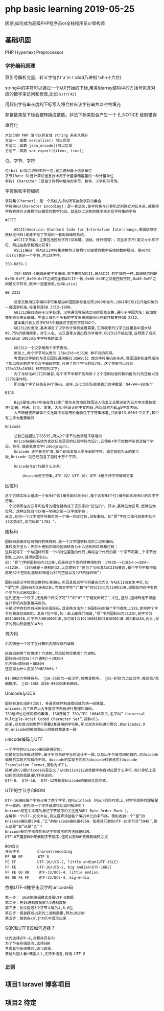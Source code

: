 # php basic learning 2019-05-25

困惑,如何成为高级PHP程序员or全栈程序员or架构师

## 基础巩固

PHP Hypertext Preprocessor

### 字符编码原理

双引号解析变量、转义字符(\t \r \n \\ \ddd八进制 \xhh十六位)

string中的字符可以通过一个从0开始的下标,用类似array结构中的方括号包含对应的数字来访问和修改,比如 `$str[42]`

用超出字符串长度的下标写入将会拉长该字符串并以空格填充

非整数类型下标会被转换成整数。非法下标类型会产生一个 E_NOTICE 级别错误

串行化

    大部分的 PHP 值可以转变成 string 来永久保存
    方法一：函数 serialize() 可以实现
    方法二：函数 json_encode()可以实现
    方法三：函数 var_export($items, true);

位、字节、字符

    位(bit b)指二进制中的一位,是二进制最小信息单位
    字节(Byte B)是计算机信息技术用于计量存储容量的一种计量单位
    字符( Character )是指计算机中使用的字母、数字、汗字和符号等。

字符集和字符编码

    字符集(Charset)：是一个系统支持的所有抽象字符的集合
    字符编码(Character Encoding)：是一套法则,使字符集与计算机之间建立对应关系,就是将字符转换为计算机可以接受的数字代码。就是以二进制的数字来对应字符集的字符

    ASCII

        ASCII(American Standard Code for Information Interchange,美国信息交换标准代码)是基于拉丁字母的一套电脑编码系统。
        ASCII字符集：主要包括控制字符(回车键、退格、换行键等)；可显示字符(英文大小写字符、阿拉伯数字和西文符号)
        ASCII编码：将ASCII字符集转换为计算机可以接受的数字系统的数的规则。使用7位(bits)表示一个字符,共128字符。

    ISO-8859-1

        ISO-8859-1编码是单字节编码,向下兼容ASCII,是ASCII 的扩展的一种,其编码范围是0x00-0xFF,0x00-0x7F之间完全和ASCII一致,0x80-0x9F之间是控制字符,0xA0-0xFF之间是文字符号,欧洲一些国家用,也叫Latin1

    GB 2312

        信息交换用汉字编码字符集是由中国国家标准总局1980年发布,1981年5月1日开始实施的一套国家标准,标准号是GB 2312—1980。
        GB2312编码适用于汉字处理、汉字通信等系统之间的信息交换,通行于中国大陆；新加坡等地也采用此编码。中国大陆几乎所有的中文系统和国际化的软件都支持GB 2312。
        基本集共收入汉字6763个和非汉字图形字符682个。
        GB2312的出现,基本满足了汉字的计算机处理需要,它所收录的汉字已经覆盖中国大陆99.75%的使用频率。对于人名、古汉语等方面出现的罕用字,GB2312不能处理,这导致了后来GBK及GB 18030汉字字符集的出现

        GB2312一个汉字用两个字节表示。
        原则上,两个字节可以表示 256×256＝65536 种不同的符号。
        考虑到汉字编码与其它国际通用编码,如ASCII 西文字符编码的关系,我国国家标准局采用了加以修正的两字节汉字编码方案,只用了两个字节的低7位。这个方案可以容纳 128×128=16384 种不同的汉字;
        为了与标准ASCII码兼容,每个字节中都不能再用３２个控制功能码和码值为32的空格以及127的操作码。
        所以每个字节只能有94个编码。这样,双七位实际能够表示的字数是：94×94＝8836个

    BIG5

        Big5是在1984年由台湾13家厂商与台湾地区财团法人信息工业策进会为五大中文套装软件(宏碁、神通、佳佳、零壹、大众)所设计的中文内码,所以就称为Big5中文内码。
        大五码是使用繁体中文社群中最常用的电脑汉字字符集标准,共收录13,060个中文字,其中有二字为重覆编码

    Unicode

        总数已经超过了65535,所以2个字节的数字是不够用的
        Unicode编码系统为表达任意语言的任意字符而设计,它使用4字节的数字来表达每个字母、符号,或者表意文字(ideograph)。
        Unicode 还不断在扩增,每个新版本插入更多新的字符。直至目前为止的第六版,Unicode 就已经包含了超过十万个字符。

        Unicode与utf8是什么关系:

            Unicode是字符集,UTF-32/ UTF-16/ UTF-8是三种字符编码方案

区位码

    这个方阵实际上组成一个有94个区(编号由01到94),每个区有94个位(编号由01到94)的汉字字符集。 
    一个汉字所在的区号和位号的组合就构成了该汉字的"区位码"。其中,高两位为区号,低两位为位号。这样区位码可以唯一地确定某一汉字或字符；
    反之,任何一个汉字或符号都对应一个唯一的区位码,没有重码。如“保”字在二维代码表中处于17区第3位,区位码即“1703 ”。

国标码

    国标码是由区位码稍作转换得到,是一个汉字国家标准的二进制编码。
    其转换方法为：先将十进制区码和位码转换为十六进制的区码和位码；
    这样就得了一个与国标码有一个相对位置差的代码,再将这个代码的第一个字节和第二个字节分别加上20H,就得到国标码。
    如：“保”字的国标码为3123H,它是经过下面的转换得到的：1703D－>1103H->+20H－>3123H。 (20h就是十进制的32,上文提到了“但为了与标准ASCII码兼容,每个字节中都不能再用32个控制功能码和码值为32的空格以及127的操作码”)

    国标码是汉字信息交换的标准编码,但因其前后字节的最高位为0,与ASCII码发生冲突,如 “保”字,国标码为31H和23H,而西文字符“1”和“#”的SCII也为31H和23H,现假如内存中有两个字节为31H和23H；
    这到底是一个汉字,还是两个西文字符“1”和“#”？于是就出现了二义性,显然,国标码是不可能在计算机内部直接采用的。
    于是汉字的机内码采用变形国标码,其变换方法为：将国标码的每个字节都加上128,即将两个字节的最高位由0改1,其余7位不变,如：由上面我们知道,“保”字的国标码为3123H,前字节为00110001B,后字节为00100011B,高位改1为10110001B和10100011B 即为B1A3H,因此,保字的机内码就是B1A3H;

机内码

    机内码是一个汉字在计算机内部保存的编码

    区位码前两个位换成十六进制,然后后两位换成十六进制。
    国际码=区位码(十六进制)＋2020H
    机内码=国际码＋8080H
    还记得为什么要加20H和80H么？

    01-09区为特殊符号。 16-55区为一级汉字,按拼音排序。 56-87区为二级汉字,按部首/笔画排序。 10-15区 及88-94区则未有编码。

Unicode与UCS

    国际标准化组织(ISO)、多语言软件制造商组成的统一码联盟。
    unicode,为了世界上大多数文字系统进行整理和编码。
    ISO组织也在做同样的事情, ISO开展了 ISO/IEC 10646项目,名字叫“ Universal Multiple-Octet Coded Character Set”,简称UCS。
    后来,双方意识到世界不需要2套通用的字符集,所以双方开始进行整合,到unicode2.0时,unicode的编码和ucs的编码都基本一致

unicode编码与UTF

    一个字符的Unicode编码是确定的。
    但是在实际传输过程中,由于不同系统平台的设计不一致,以及出于节省空间的目的,对Unicode编码的实现方式有所不同。Unicode的实现方式称为Unicode转换格式(Unicode Translation Format,简称为UTF)。
    简单说UCS或Unicode只是定义了从0到1114112这些数字各自对应是什么字符,而计算机上是如何实现的就是由UTF决定的。
    UTF-8、 UTF-16、 UTF-32等都是Unicode的编码实现方式。

UTF的字节序和BOM

    UTF-16编码每个字符占用了两个字节,在Macintosh (Mac)机和PC机上,对字节顺序的理解是不一致的。避免同一个文件造成错乱如何解决呢？
    Unicode规范中推荐的标记字节顺序的方法是BOM( Byte Order Mark )。
    在解释一个UTF-16文本前,首先要弄清楚每个编码单元的字节序。例如收到一个“奎”的Unicode编码是594E,“乙”的Unicode编码是4E59。如果我们收到UTF-16字节流“594E”,那么这是“奎”还是“乙”？
    Unicode规范中推荐的标记字节顺序的方法就是BOM。
    UTF-8不需要BOM来表明字节顺序,但可以用BOM来表明编码方式

    BOM含义
    开头字节        Charset/encoding
    EF BB BF　　　  UTF-8
    FE FF　　　　   UTF-16/UCS-2, little endian(UTF-16LE)
    FF FE　　　　   UTF-16/UCS-2, big endian(UTF-16BE)
    FF FE 00 00 　　UTF-32/UCS-4, little endian.
    00 00 FE FF　 　UTF-32/UCS-4, big-endia

依据UTF-8推导出汉字的unicode码

    第一步： 16进制编辑模式查看UTF-8数据
    第二步：把16进制数据转为2进制数据
    第三步：依次提取3个字节末尾的4,6,6位
    第四步：组装提取出来的二进制数据,转为10进制
    第五步：放到在xml|html中显示出来

GBK和UTF8该如何选择？

    优先选择UTF-8,对程序员有利
    为了节省存储空间,选择GBK
    考虑其它系统兼容,适当选择。
    要给外国人看(韩国人),支持多语言,就选 UTF-8

### 正则

## 项目1 laravel 博客项目

## 项目2 待定